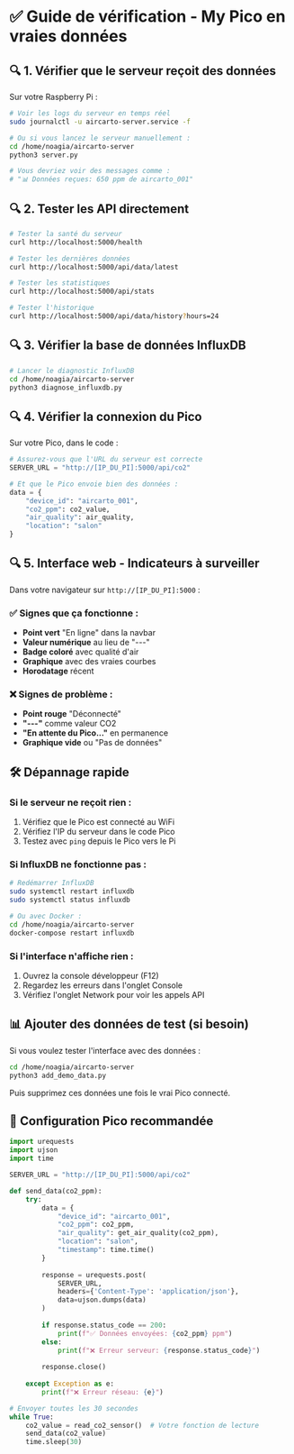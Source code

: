 # ✅ Guide de vérification - My Pico en vraies données

## 🔍 1. Vérifier que le serveur reçoit des données

Sur votre Raspberry Pi :

```bash
# Voir les logs du serveur en temps réel
sudo journalctl -u aircarto-server.service -f

# Ou si vous lancez le serveur manuellement :
cd /home/noagia/aircarto-server
python3 server.py

# Vous devriez voir des messages comme :
# "📊 Données reçues: 650 ppm de aircarto_001"
```

## 🔍 2. Tester les API directement

```bash
# Tester la santé du serveur
curl http://localhost:5000/health

# Tester les dernières données
curl http://localhost:5000/api/data/latest

# Tester les statistiques
curl http://localhost:5000/api/stats

# Tester l'historique
curl http://localhost:5000/api/data/history?hours=24
```

## 🔍 3. Vérifier la base de données InfluxDB

```bash
# Lancer le diagnostic InfluxDB
cd /home/noagia/aircarto-server
python3 diagnose_influxdb.py
```

## 🔍 4. Vérifier la connexion du Pico

Sur votre Pico, dans le code :

```python
# Assurez-vous que l'URL du serveur est correcte
SERVER_URL = "http://[IP_DU_PI]:5000/api/co2"

# Et que le Pico envoie bien des données :
data = {
    "device_id": "aircarto_001",
    "co2_ppm": co2_value,
    "air_quality": air_quality,
    "location": "salon"
}
```

## 🔍 5. Interface web - Indicateurs à surveiller

Dans votre navigateur sur `http://[IP_DU_PI]:5000` :

### ✅ Signes que ça fonctionne :
- **Point vert** "En ligne" dans la navbar
- **Valeur numérique** au lieu de "---"
- **Badge coloré** avec qualité d'air
- **Graphique** avec des vraies courbes
- **Horodatage** récent

### ❌ Signes de problème :
- **Point rouge** "Déconnecté" 
- **"---"** comme valeur CO2
- **"En attente du Pico..."** en permanence
- **Graphique vide** ou "Pas de données"

## 🛠️ Dépannage rapide

### Si le serveur ne reçoit rien :
1. Vérifiez que le Pico est connecté au WiFi
2. Vérifiez l'IP du serveur dans le code Pico
3. Testez avec `ping` depuis le Pico vers le Pi

### Si InfluxDB ne fonctionne pas :
```bash
# Redémarrer InfluxDB
sudo systemctl restart influxdb
sudo systemctl status influxdb

# Ou avec Docker :
cd /home/noagia/aircarto-server
docker-compose restart influxdb
```

### Si l'interface n'affiche rien :
1. Ouvrez la console développeur (F12)
2. Regardez les erreurs dans l'onglet Console
3. Vérifiez l'onglet Network pour voir les appels API

## 📊 Ajouter des données de test (si besoin)

Si vous voulez tester l'interface avec des données :

```bash
cd /home/noagia/aircarto-server
python3 add_demo_data.py
```

Puis supprimez ces données une fois le vrai Pico connecté.

## 🎯 Configuration Pico recommandée

```python
import urequests
import ujson
import time

SERVER_URL = "http://[IP_DU_PI]:5000/api/co2"

def send_data(co2_ppm):
    try:
        data = {
            "device_id": "aircarto_001",
            "co2_ppm": co2_ppm,
            "air_quality": get_air_quality(co2_ppm),
            "location": "salon",
            "timestamp": time.time()
        }
        
        response = urequests.post(
            SERVER_URL,
            headers={'Content-Type': 'application/json'},
            data=ujson.dumps(data)
        )
        
        if response.status_code == 200:
            print(f"✅ Données envoyées: {co2_ppm} ppm")
        else:
            print(f"❌ Erreur serveur: {response.status_code}")
            
        response.close()
        
    except Exception as e:
        print(f"❌ Erreur réseau: {e}")

# Envoyer toutes les 30 secondes
while True:
    co2_value = read_co2_sensor()  # Votre fonction de lecture
    send_data(co2_value)
    time.sleep(30)
``` 